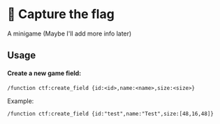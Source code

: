 # 🚩 Capture the flag

A minigame (Maybe I'll add more info later)

## Usage

#### Create a new game field:

```mcfunction
/function ctf:create_field {id:<id>,name:<name>,size:<size>}
```

Example:

```mcfunction
/function ctf:create_field {id:"test",name:"Test",size:[48,16,48]}
```
